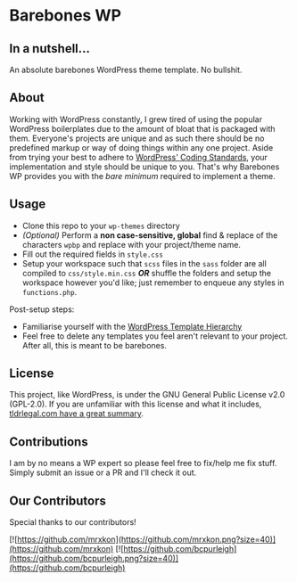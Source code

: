 # Barebones WP

## In a nutshell...

An absolute barebones WordPress theme template. No bullshit.

## About

Working with WordPress constantly, I grew tired of using the popular WordPress boilerplates due to the amount of bloat that is packaged with them. Everyone's projects are unique and as such there should be no predefined markup or way of doing things within any one project. Aside from trying your best to adhere to [WordPress' Coding Standards](https://codex.wordpress.org/WordPress_Coding_Standards), your implementation and style should be unique to you. That's why Barebones WP provides you with the *bare minimum* required to implement a theme.

## Usage

* Clone this repo to your `wp-themes` directory
* _(Optional)_ Perform a **non case-sensitive, global** find & replace of the characters `wpbp` and replace with your project/theme name.
* Fill out the required fields in `style.css`
* Setup your workspace such that `scss` files in the `sass` folder are all compiled to `css/style.min.css` _**OR**_ shuffle the folders and setup the workspace however you'd like; just remember to enqueue any styles in `functions.php`.

Post-setup steps:
* Familiarise yourself with the [WordPress Template Hierarchy](https://developer.wordpress.org/files/2014/10/wp-hierarchy.png)
* Feel free to delete any templates you feel aren't relevant to your project. After all, this is meant to be barebones.

## License

This project, like WordPress, is under the GNU General Public License v2.0 (GPL-2.0). If you are unfamiliar with this license and what it includes, [tldrlegal.com have a great summary](https://tldrlegal.com/license/gnu-general-public-license-v2).

## Contributions

I am by no means a WP expert so please feel free to fix/help me fix stuff. Simply submit an issue or a PR and I'll check it out.

## Our Contributors

Special thanks to our contributors!

[![https://github.com/mrxkon](https://github.com/mrxkon.png?size=40)](https://github.com/mrxkon) [![https://github.com/bcpurleigh](https://github.com/bcpurleigh.png?size=40)](https://github.com/bcpurleigh)
